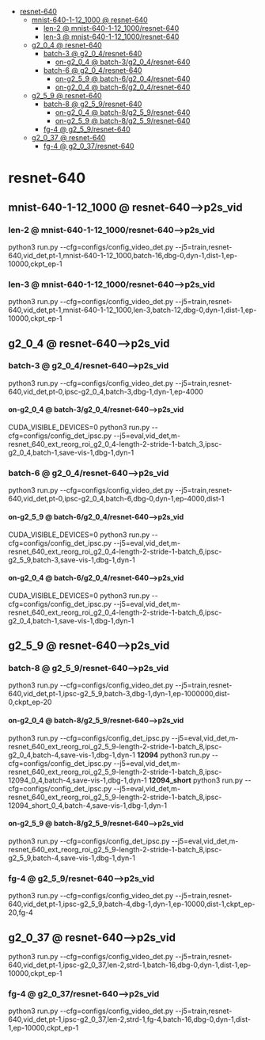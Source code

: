 <!-- MarkdownTOC -->

- [resnet-640](#resnet_64_0_)
    - [mnist-640-1-12_1000       @ resnet-640](#mnist_640_1_12_1000___resnet_640_)
        - [len-2       @ mnist-640-1-12_1000/resnet-640](#len_2___mnist_640_1_12_1000_resnet_640_)
        - [len-3       @ mnist-640-1-12_1000/resnet-640](#len_3___mnist_640_1_12_1000_resnet_640_)
    - [g2_0_4       @ resnet-640](#g2_0_4___resnet_640_)
        - [batch-3       @ g2_0_4/resnet-640](#batch_3___g2_0_4_resnet_64_0_)
            - [on-g2_0_4       @ batch-3/g2_0_4/resnet-640](#on_g2_0_4___batch_3_g2_0_4_resnet_64_0_)
        - [batch-6       @ g2_0_4/resnet-640](#batch_6___g2_0_4_resnet_64_0_)
            - [on-g2_5_9       @ batch-6/g2_0_4/resnet-640](#on_g2_5_9___batch_6_g2_0_4_resnet_64_0_)
            - [on-g2_0_4       @ batch-6/g2_0_4/resnet-640](#on_g2_0_4___batch_6_g2_0_4_resnet_64_0_)
    - [g2_5_9       @ resnet-640](#g2_5_9___resnet_640_)
        - [batch-8       @ g2_5_9/resnet-640](#batch_8___g2_5_9_resnet_64_0_)
            - [on-g2_0_4       @ batch-8/g2_5_9/resnet-640](#on_g2_0_4___batch_8_g2_5_9_resnet_64_0_)
            - [on-g2_5_9       @ batch-8/g2_5_9/resnet-640](#on_g2_5_9___batch_8_g2_5_9_resnet_64_0_)
        - [fg-4       @ g2_5_9/resnet-640](#fg_4___g2_5_9_resnet_64_0_)
    - [g2_0_37       @ resnet-640](#g2_0_37___resnet_640_)
        - [fg-4       @ g2_0_37/resnet-640](#fg_4___g2_0_37_resnet_640_)

<!-- /MarkdownTOC -->

<a id="resnet_64_0_"></a>
# resnet-640 
<a id="mnist_640_1_12_1000___resnet_640_"></a>
## mnist-640-1-12_1000       @ resnet-640-->p2s_vid
<a id="len_2___mnist_640_1_12_1000_resnet_640_"></a>
### len-2       @ mnist-640-1-12_1000/resnet-640-->p2s_vid
python3 run.py --cfg=configs/config_video_det.py --j5=train,resnet-640,vid_det,pt-1,mnist-640-1-12_1000,batch-16,dbg-0,dyn-1,dist-1,ep-10000,ckpt_ep-1
<a id="len_3___mnist_640_1_12_1000_resnet_640_"></a>
### len-3       @ mnist-640-1-12_1000/resnet-640-->p2s_vid
python3 run.py --cfg=configs/config_video_det.py --j5=train,resnet-640,vid_det,pt-1,mnist-640-1-12_1000,len-3,batch-12,dbg-0,dyn-1,dist-1,ep-10000,ckpt_ep-1

<a id="g2_0_4___resnet_640_"></a>
## g2_0_4       @ resnet-640-->p2s_vid
<a id="batch_3___g2_0_4_resnet_64_0_"></a>
### batch-3       @ g2_0_4/resnet-640-->p2s_vid
python3 run.py --cfg=configs/config_video_det.py --j5=train,resnet-640,vid_det,pt-0,ipsc-g2_0_4,batch-3,dbg-1,dyn-1,ep-4000
<a id="on_g2_0_4___batch_3_g2_0_4_resnet_64_0_"></a>
#### on-g2_0_4       @ batch-3/g2_0_4/resnet-640-->p2s_vid
CUDA_VISIBLE_DEVICES=0 python3 run.py --cfg=configs/config_det_ipsc.py --j5=eval,vid_det,m-resnet_640_ext_reorg_roi_g2_0_4-length-2-stride-1-batch_3,ipsc-g2_0_4,batch-1,save-vis-1,dbg-1,dyn-1

<a id="batch_6___g2_0_4_resnet_64_0_"></a>
### batch-6       @ g2_0_4/resnet-640-->p2s_vid
python3 run.py --cfg=configs/config_video_det.py --j5=train,resnet-640,vid_det,pt-0,ipsc-g2_0_4,batch-6,dbg-0,dyn-1,ep-4000,dist-1
<a id="on_g2_5_9___batch_6_g2_0_4_resnet_64_0_"></a>
#### on-g2_5_9       @ batch-6/g2_0_4/resnet-640-->p2s_vid
CUDA_VISIBLE_DEVICES=0 python3 run.py --cfg=configs/config_det_ipsc.py  --j5=eval,vid_det,m-resnet_640_ext_reorg_roi_g2_0_4-length-2-stride-1-batch_6,ipsc-g2_5_9,batch-3,save-vis-1,dbg-1,dyn-1
<a id="on_g2_0_4___batch_6_g2_0_4_resnet_64_0_"></a>
#### on-g2_0_4       @ batch-6/g2_0_4/resnet-640-->p2s_vid
CUDA_VISIBLE_DEVICES=0 python3 run.py --cfg=configs/config_det_ipsc.py --j5=eval,vid_det,m-resnet_640_ext_reorg_roi_g2_0_4-length-2-stride-1-batch_6,ipsc-g2_0_4,batch-1,save-vis-1,dbg-1,dyn-1

<a id="g2_5_9___resnet_640_"></a>
## g2_5_9       @ resnet-640-->p2s_vid
<a id="batch_8___g2_5_9_resnet_64_0_"></a>
### batch-8       @ g2_5_9/resnet-640-->p2s_vid
python3 run.py --cfg=configs/config_video_det.py --j5=train,resnet-640,vid_det,pt-1,ipsc-g2_5_9,batch-3,dbg-1,dyn-1,ep-1000000,dist-0,ckpt_ep-20
<a id="on_g2_0_4___batch_8_g2_5_9_resnet_64_0_"></a>
#### on-g2_0_4       @ batch-8/g2_5_9/resnet-640-->p2s_vid
python3 run.py --cfg=configs/config_det_ipsc.py  --j5=eval,vid_det,m-resnet_640_ext_reorg_roi_g2_5_9-length-2-stride-1-batch_8,ipsc-g2_0_4,batch-4,save-vis-1,dbg-1,dyn-1
**12094**
python3 run.py --cfg=configs/config_det_ipsc.py  --j5=eval,vid_det,m-resnet_640_ext_reorg_roi_g2_5_9-length-2-stride-1-batch_8,ipsc-12094_0_4,batch-4,save-vis-1,dbg-1,dyn-1
**12094_short**
python3 run.py --cfg=configs/config_det_ipsc.py  --j5=eval,vid_det,m-resnet_640_ext_reorg_roi_g2_5_9-length-2-stride-1-batch_8,ipsc-12094_short_0_4,batch-4,save-vis-1,dbg-1,dyn-1
<a id="on_g2_5_9___batch_8_g2_5_9_resnet_64_0_"></a>
#### on-g2_5_9       @ batch-8/g2_5_9/resnet-640-->p2s_vid
python3 run.py --cfg=configs/config_det_ipsc.py  --j5=eval,vid_det,m-resnet_640_ext_reorg_roi_g2_5_9-length-2-stride-1-batch_8,ipsc-g2_5_9,batch-4,save-vis-1,dbg-1,dyn-1

<a id="fg_4___g2_5_9_resnet_64_0_"></a>
### fg-4       @ g2_5_9/resnet-640-->p2s_vid
python3 run.py --cfg=configs/config_video_det.py --j5=train,resnet-640,vid_det,pt-1,ipsc-g2_5_9,batch-4,dbg-1,dyn-1,ep-10000,dist-1,ckpt_ep-20,fg-4

<a id="g2_0_37___resnet_640_"></a>
## g2_0_37       @ resnet-640-->p2s_vid
python3 run.py --cfg=configs/config_video_det.py --j5=train,resnet-640,vid_det,pt-1,ipsc-g2_0_37,len-2,strd-1,batch-16,dbg-0,dyn-1,dist-1,ep-10000,ckpt_ep-1
<a id="fg_4___g2_0_37_resnet_640_"></a>
### fg-4       @ g2_0_37/resnet-640-->p2s_vid
python3 run.py --cfg=configs/config_video_det.py --j5=train,resnet-640,vid_det,pt-1,ipsc-g2_0_37,len-2,strd-1,fg-4,batch-16,dbg-0,dyn-1,dist-1,ep-10000,ckpt_ep-1